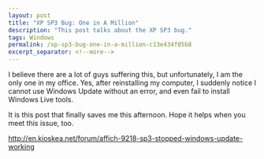 ```yaml
---
layout: post
title: "XP SP3 Bug: One in A Million"
description: "This post talks about the XP SP3 bug."
tags: Windows
permalink: /xp-sp3-bug-one-in-a-million-c13e434f05b8
excerpt_separator: <!--more-->
---
```

I believe there are a lot of guys suffering this, but unfortunately, I am the only one in my office. Yes, after reinstalling my computer, I suddenly notice I cannot use Windows Update without an error, and even fail to install Windows Live tools.

It is this post that finally saves me this afternoon. Hope it helps when you meet this issue, too.

http://en.kioskea.net/forum/affich-9218-sp3-stopped-windows-update-working
<!--more-->